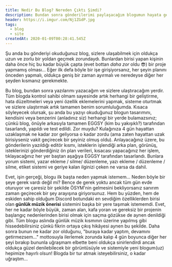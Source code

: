 ```yaml
---
title: Nedir Bu Blog? Nereden Çıktı Şimdi?
description: Bundan sonra gönderilerimi paylaşacağım blogumun hayata geliş hikâyesi. Oldukça zorlu bir yoldan geçti ancak sonunda her şeyiyle servise hazır! Yeni blogumuzu siz de inceleyin!
header: https://i.imgur.com/Nj1ZGdP.jpg
tags:
  - blog
  - site
createdAt: 2020-01-09T00:28:41.545Z
---
```


Şu anda bu gönderiyi okuduğunuz blog, sizlere ulaşabilmek için oldukça uzun ve zorlu bir yoldan geçmek zorundaydı. Bunlardan birisi yapan kişinin daha önce hiç bu kadar büyük çapta (evet bottan _daha zor_ oldu 😎) bir proje yapmamış olması... Eğer ilk defa böyle bir işe girişiyorsanız, her şeyin planını önceden yapmalı, oldukça geniş bir zaman ayırmalı ve neredeyse diğer her şeyden kısmanız gerekmekte.

Bu blog, bundan sonra yazılarımı yazacağım ve sizlere ulaştıracağım yerdir. Tüm blogda kontrol sahibi olmam sayesinde artık herhangi bir geliştirme, hata düzeltmeleri veya yeni özellik eklemelerini yapmak, sisteme oturtmak ve sizlere ulaştırmak artık tamamen benim sorumluluğumda. Kısaca söyleyecek olursak, şu anda bu yazıyı okuduğunuz blogun tasarımını, kendisini veya benzerini (anladınız siz) herhangi bir yerde bulamazsınız; çünkü blog, önüyle arkasıyla tamamen EGGSY (kim bu yakışıklı?) tarafından tasarlandı, yapıldı ve test edildi. Zor muydu? Kulağınıza 4 gün hayattan uzaklaşmak ne kadar zor geliyorsa o kadar zordu (ama zaten hayattan uzak birisiyseniz vakit geçirecek bir şeyiniz olmuş oldu). Anlayacağınız üzere, bu gönderilerin yazıldığı editör kısmı, isteklerin işlendiği arka plan, görünüş, isteklerinizi gönderdiğiniz ön plan verileri, kısacası yapacağınız her işlem, tıklayacağınız her yer baştan aşağıya EGGSY tarafından tasarlandı. Bunlara yorum sistemi, yazar ekleme / silme/ düzenleme, yazı ekleme / düzenleme / silme, etiket sistemi ve geriye kalan ilginizi çeken ne varsa da dahil.

Evet, işin gerçeği, blogu ilk başta neden yapmak istemem... Neden böyle bir şeye gerek vardı değil mi? Bence de gerek yoktu ancak tüm gün evde oturuyor ve çaresiz bir şekilde ÖSYM'nin gelmesini bekliyorsanız sanırım zaman geçirecek bir şey arayışına giriyorsunuz. Hem bu yüzden, hem de eskiden sahip olduğum Discord botundaki en sevdiğim özelliklerden birisi olan **günlük müzik önerisi** sistemini başka bir yere taşımak istememdi. Evet, her ne kadar böyle büyük, zaman alan, kafa yoran ve gereksiz bir projenin başlangıç nedenlerinden birisi olmak için saçma gözükse de aynen denildiği gibi. Tüm blogu aslında günlük müzik kısmının üzerine yapılmış gibi hissedebilirsiniz çünkü fikrin ortaya çıkış hikâyesi aynen bu şekilde. Daha sonra bunun ne kadar zor olduğunu, "buraya kadar yaptım, devamını getirmezsem..." mottosuyla ilerlemek zorunda kalıp 4 gün boyunca diğer her şeyi bırakıp bununla uğraşmam elbette beni oldukça sinirlendirdi ancak oldukça güzel denilebilecek bir görüntüsüyle ve sistemiyle yeni blogum(uz) hepimize hayırlı olsun! Blogda bir tur atmak isteyebilirsiniz, o kadar uğraştım...
